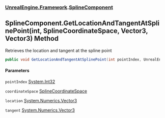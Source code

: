 ### [UnrealEngine.Framework](UnrealEngine_Framework.md 'UnrealEngine.Framework').[SplineComponent](SplineComponent.md 'UnrealEngine.Framework.SplineComponent')
## SplineComponent.GetLocationAndTangentAtSplinePoint(int, SplineCoordinateSpace, Vector3, Vector3) Method
Retrieves the location and tangent at the spline point  
```csharp
public void GetLocationAndTangentAtSplinePoint(int pointIndex, UnrealEngine.Framework.SplineCoordinateSpace coordinateSpace, ref System.Numerics.Vector3 location, ref System.Numerics.Vector3 tangent);
```
#### Parameters
<a name='UnrealEngine_Framework_SplineComponent_GetLocationAndTangentAtSplinePoint(int_UnrealEngine_Framework_SplineCoordinateSpace_System_Numerics_Vector3_System_Numerics_Vector3)_pointIndex'></a>
`pointIndex` [System.Int32](https://docs.microsoft.com/en-us/dotnet/api/System.Int32 'System.Int32')  
  
<a name='UnrealEngine_Framework_SplineComponent_GetLocationAndTangentAtSplinePoint(int_UnrealEngine_Framework_SplineCoordinateSpace_System_Numerics_Vector3_System_Numerics_Vector3)_coordinateSpace'></a>
`coordinateSpace` [SplineCoordinateSpace](SplineCoordinateSpace.md 'UnrealEngine.Framework.SplineCoordinateSpace')  
  
<a name='UnrealEngine_Framework_SplineComponent_GetLocationAndTangentAtSplinePoint(int_UnrealEngine_Framework_SplineCoordinateSpace_System_Numerics_Vector3_System_Numerics_Vector3)_location'></a>
`location` [System.Numerics.Vector3](https://docs.microsoft.com/en-us/dotnet/api/System.Numerics.Vector3 'System.Numerics.Vector3')  
  
<a name='UnrealEngine_Framework_SplineComponent_GetLocationAndTangentAtSplinePoint(int_UnrealEngine_Framework_SplineCoordinateSpace_System_Numerics_Vector3_System_Numerics_Vector3)_tangent'></a>
`tangent` [System.Numerics.Vector3](https://docs.microsoft.com/en-us/dotnet/api/System.Numerics.Vector3 'System.Numerics.Vector3')  
  
